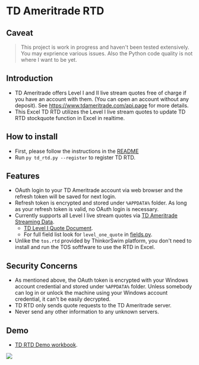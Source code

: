 # TD Ameritrade RTD

## Caveat

> This project is work in progress and haven't been tested extensively. You may exprience various issues. Also the Python code quality is not where I want to be yet.

## Introduction

* TD Ameritrade offers Level I and II live stream quotes free of charge if you have an account with them. (You can open an account without any deposit). See https://www.tdameritrade.com/api.page for more details.
* This Excel TD RTD utilizes the Level I live stream quotes to update TD RTD stockquote function in Excel in realtime.

## How to install

* First, please follow the instructions in the [README](https://github.com/chaelim/ExcelRTD/blob/master/python/README.md)
* Run `py td_rtd.py --register` to register TD RTD.

## Features

* OAuth login to your TD Ameritrade account via web browser and the refresh token will be saved for next login.
* Refresh token is encrypted and stored under `%APPDATA%` folder. As long as your refresh token is valid, no OAuth login is necessary.
* Currently supports all Level I live stream quotes via [TD Ameritrade Streaming Data](https://developer.tdameritrade.com/content/streaming-data).
    * [TD Level I Quote Document](https://developer.tdameritrade.com/content/streaming-data#_Toc504640597).
    * For full field list look for `level_one_quote` in [fields.py](https://github.com/chaelim/ExcelRTD/blob/master/python/tdapi/fields.py).
* Unlike the `tos.rtd` provided by ThinkorSwim platform, you don't need to install and run the TOS softfware to use the RTD in Excel.

## Security Concerns

* As mentioned above, the OAuth token is encrypted with your Windows account credential and stored under `%APPDATA%` folder. Unless somebody can log in or unlock the machine using your Windows account credential, it can't be easily decrypted.
* TD RTD only sends quote requests to the TD Ameritrade server.
* Never send any other information to any unknown servers.

## Demo

* [TD RTD Demo workbook](https://github.com/chaelim/ExcelRTD/blob/master/python/demo/TD_rtd_demo.xlsx).

![](demo/td_rtd_demo.gif)
